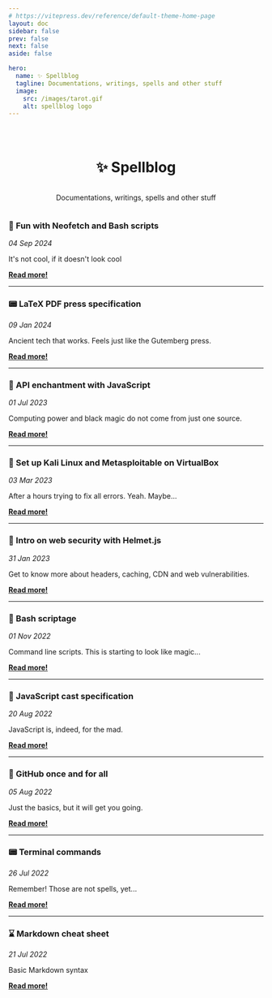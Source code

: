 ```yaml
---
# https://vitepress.dev/reference/default-theme-home-page
layout: doc
sidebar: false
prev: false
next: false
aside: false

hero:
  name: ✨ Spellblog
  tagline: Documentations, writings, spells and other stuff
  image:
    src: /images/tarot.gif
    alt: spellblog logo
---
```



<div class="container">
  <div class="home-container">
    <img src="/images/tarot.gif" alt="">
    <p></p>
    <h1>✨ Spellblog</h1>
    <p>Documentations, writings, spells and other stuff</p>
  </div>
</div>

<style>
  .home-container {
    display: flex;
    flex-direction: column;
    align-items: center;
  }
</style>

### 💅 Fun with Neofetch and Bash scripts
*04 Sep 2024*

It's not cool, if it doesn't look cool

<a href="/posts/fun-with-neofetch-and-bash-scripts.html"><b>Read more!</b></a>

---

### :pager: LaTeX PDF press specification
*09 Jan 2024*

Ancient tech that works. Feels just like the Gutemberg press.

<a href="/posts/latex-pdf-press.html"><b>Read more!</b></a>

---

### :milky_way: API enchantment with JavaScript
*01 Jul 2023*

Computing power and black magic do not come from just one source.

<a href="/posts/api-enchantment-with-javascript.html"><b>Read more!</b></a>

---

### :tanabata_tree: Set up Kali Linux and Metasploitable on VirtualBox
*03 Mar 2023*

After a hours trying to fix all errors. Yeah. Maybe...

<a href="/posts/kali-metasploitable-virtualbox.html"><b>Read more!</b></a>

---

### :tea: Intro on web security with Helmet.js
*31 Jan 2023*

Get to know more about headers, caching, CDN and web vulnerabilities.

<a href="/posts/intro-on-web-security-with-helmet-js.html"><b>Read more!</b></a>

---

### :rice_scene: Bash scriptage
*01 Nov 2022*

Command line scripts. This is starting to look like magic...

<a href="/posts/bash-scriptage.html"><b>Read more!</b></a>

---

### :crystal_ball: JavaScript cast specification
*20 Aug 2022*

JavaScript is, indeed, for the mad.

<a href="/posts/javascript-references.html"><b>Read more!</b></a>

---

### :rice_ball: GitHub once and for all
*05 Aug 2022*

Just the basics, but it will get you going.

<a href="/posts/github-once-and-for-all.html"><b>Read more!</b></a>

---

### :pager: Terminal commands
*26 Jul 2022*

Remember! Those are not spells, yet...

<a href="/posts/terminal-commands.html"><b>Read more!</b></a>

---

### :hourglass: Markdown cheat sheet
*21 Jul 2022*

Basic Markdown syntax

<a href="/posts/markdown-cheat-sheet.html"><b>Read more!</b></a>
